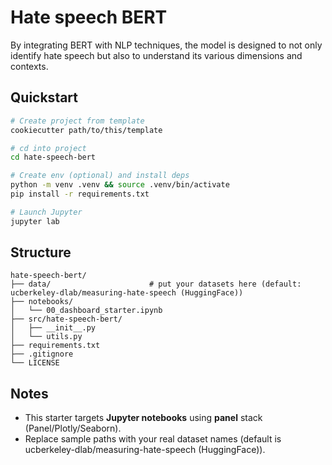 # Hate speech BERT

By integrating BERT with NLP techniques, the model is designed to not only identify hate speech but also to understand its various dimensions and contexts.

## Quickstart

```bash
# Create project from template
cookiecutter path/to/this/template

# cd into project
cd hate-speech-bert

# Create env (optional) and install deps
python -m venv .venv && source .venv/bin/activate
pip install -r requirements.txt

# Launch Jupyter
jupyter lab
```

## Structure

```
hate-speech-bert/
├── data/                      # put your datasets here (default: ucberkeley-dlab/measuring-hate-speech (HuggingFace))
├── notebooks/
│   └── 00_dashboard_starter.ipynb
├── src/hate-speech-bert/
│   ├── __init__.py
│   └── utils.py
├── requirements.txt
├── .gitignore
└── LICENSE
```

## Notes

- This starter targets **Jupyter notebooks** using **panel** stack (Panel/Plotly/Seaborn).
- Replace sample paths with your real dataset names (default is ucberkeley-dlab/measuring-hate-speech (HuggingFace)).
